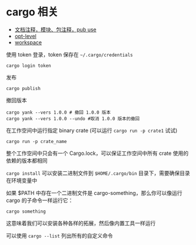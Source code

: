 # cargo 相关

- [文档注释，模块、包注释，pub use](crate1/src/lib.rs)
- [opt-level](crate1/Cargo.toml)
- [workspace](Cargo.toml)

使用 token 登录，token 保存在 `~/.cargo/credentials`

```
cargo login token
```

发布

```
cargo publish
```

撤回版本

```
cargo yank --vers 1.0.0 # 撤回 1.0.0 版本
cargo yank --vers 1.0.0 --undo #取消 1.0.0 版本的撤回
```

在工作空间中运行指定 binary crate (可以运行 `cargo run -p crate1` 试试)

```
cargo run -p crate_name
```

整个工作空间中只会有一个 Cargo.lock，可以保证工作空间中所有 crate 使用的依赖的版本都相同

`cargo install` 可以安装二进制文件到 `$HOME/.cargo/bin` 目录下，需要确保目录在环境变量中

如果 $PATH 中存在一个二进制文件是 cargo-something，那么你可以像运行 cargo 的子命令一样运行它：

```
cargo something
```

这意味着我们可以安装各种各样的拓展，然后像内置工具一样运行

可以使用 `cargo --list` 列出所有的自定义命令
